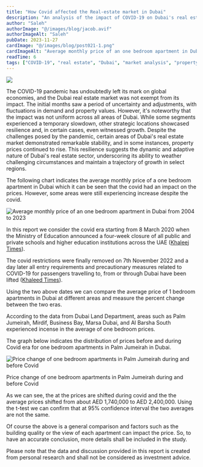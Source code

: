 ```yaml
---
title: "How Covid affected the Real-estate market in Dubai"
description: "An analysis of the impact of COVID-19 on Dubai's real estate market, with data on price changes, resilience, and area-specific trends."
author: "Saleh"
authorImage: "@/images/blog/jacob.avif"
authorImageAlt: "Saleh"
pubDate: 2023-11-27
cardImage: "@/images/blog/post021-1.png"
cardImageAlt: "Average monthly price of an one bedroom apartment in Dubai from 2004 to 2023"
readTime: 6
tags: ["COVID-19", "real estate", "Dubai", "market analysis", "property trends"]
---
```


![](@/images/blog/post021-1.png)

The COVID-19 pandemic has undoubtedly left its mark on global economies, and the Dubai real estate market was not exempt from its impact. The initial months saw a period of uncertainty and adjustments, with fluctuations in demand and property values. However, it's noteworthy that the impact was not uniform across all areas of Dubai. While some segments experienced a temporary slowdown, other strategic locations showcased resilience and, in certain cases, even witnessed growth. Despite the challenges posed by the pandemic, certain areas of Dubai's real estate market demonstrated remarkable stability, and in some instances, property prices continued to rise. This resilience suggests the dynamic and adaptive nature of Dubai's real estate sector, underscoring its ability to weather challenging circumstances and maintain a trajectory of growth in select regions.

The following chart indicates the average monthly price of a one bedroom apartment in Dubai which it can be seen that the covid had an impact on the prices. However, some areas were still experiencing increase despite the covid.

![Average monthly price of an one bedroom apartment in Dubai from 2004 to 2023](https://img1.wsimg.com/isteam/ip/c49a412a-7d5c-4c86-b371-17b58bdd84ac/ave%20dubai%201%20bedroom%20all%20time.jpg/:/cr=t:0%25,l:0%25,w:100%25,h:100%25/rs=w:1280 "Average monthly price of an one bedroom apartment in Dubai from 2004 to 2023")

In this report we consider the covid era starting from 8 March 2020 when the Ministry of Education announced a four-week closure of all public and private schools and higher education institutions across the UAE ([Khaleej Times](https://www.khaleejtimes.com/coronavirus/100-days-of-covid-19-the-proactive-steps-uae-has-taken-so-far)).

The covid restrictions were finally removed on 7th November 2022 and a day later all entry requirements and precautionary measures related to COVID-19 for passengers travelling to, from or through Dubai have been lifted ([Khaleed Times](https://www.khaleejtimes.com/coronavirus/covid-19-uae-announces-cancellation-of-all-restrictions-and-precautionary-measures)).

Using the two above dates we can compare the average price of 1 bedroom apartments in Dubai at different areas and measure the percent change between the two eras.

According to the data from Dubai Land Department, areas such as Palm Jumeirah, Mirdif, Business Bay, Marsa Dubai, and Al Barsha South experienced incense in the average of one bedroom prices.

The graph below indicates the distribution of prices before and during Covid era for one bedroom apartments in Palm Jumeirah in Dubai.

![Price change of one bedroom apartments in Palm Jumeirah during and before Covid](https://img1.wsimg.com/isteam/ip/c49a412a-7d5c-4c86-b371-17b58bdd84ac/Palm%20Juemraih%20one%20bedroom.jpg/:/cr=t:0%25,l:0%25,w:100%25,h:100%25/rs=w:1280 "Price change of one bedroom apartments in Palm Jumeirah during and before Covid")

Price change of one bedroom apartments in Palm Jumeirah during and before Covid

As we can see, the at the prices are shifted during covid and the the average prices shifted from about AED 1,740,000 to AED 2,400,000. Using the t-test we can confirm that at 95% confidence interval the two averages are not the same.

Of course the above is a general comparison and factors such as the building quality or the view of each apartment can impact the price. So, to have an accurate conclusion, more details shall be included in the study.

Please note that the data and discussion provided in this report is created from personal research and shall not be considered as investment advice.